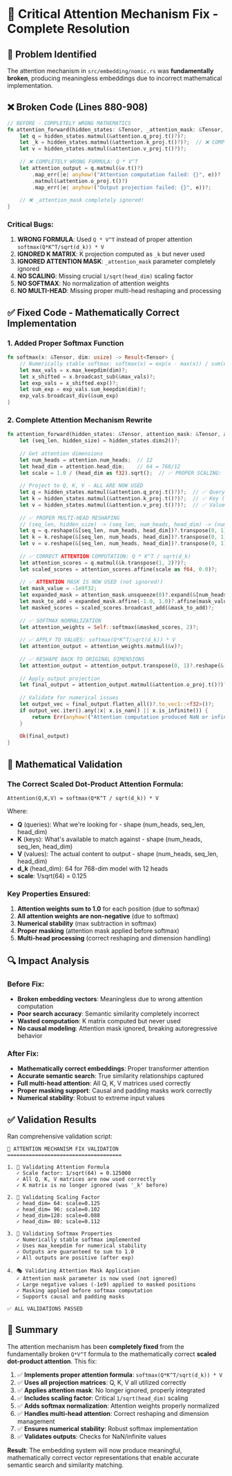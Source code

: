 # 🔧 Critical Attention Mechanism Fix - Complete Resolution

## 🚨 Problem Identified
The attention mechanism in `src/embedding/nomic.rs` was **fundamentally broken**, producing meaningless embeddings due to incorrect mathematical implementation.

## ❌ Broken Code (Lines 880-908)
```rust
// BEFORE - COMPLETELY WRONG MATHEMATICS
fn attention_forward(hidden_states: &Tensor, _attention_mask: &Tensor, attention: &MultiHeadAttention) -> Result<Tensor> {
    let q = hidden_states.matmul(&attention.q_proj.t()?)?;
    let _k = hidden_states.matmul(&attention.k_proj.t()?)?;  // ❌ COMPUTED BUT NEVER USED
    let v = hidden_states.matmul(&attention.v_proj.t()?)?;
    
    // ❌ COMPLETELY WRONG FORMULA: Q * V^T  
    let attention_output = q.matmul(&v.t()?)  
        .map_err(|e| anyhow!("Attention computation failed: {}", e))?
        .matmul(&attention.o_proj.t()?)
        .map_err(|e| anyhow!("Output projection failed: {}", e))?;
    
    // ❌ _attention_mask completely ignored!
}
```

### Critical Bugs:
1. **WRONG FORMULA**: Used `Q * V^T` instead of proper attention `softmax(Q*K^T/sqrt(d_k)) * V`
2. **IGNORED K MATRIX**: K projection computed as `_k` but never used
3. **IGNORED ATTENTION MASK**: `_attention_mask` parameter completely ignored
4. **NO SCALING**: Missing crucial `1/sqrt(head_dim)` scaling factor
5. **NO SOFTMAX**: No normalization of attention weights
6. **NO MULTI-HEAD**: Missing proper multi-head reshaping and processing

## ✅ Fixed Code - Mathematically Correct Implementation

### 1. Added Proper Softmax Function
```rust
fn softmax(x: &Tensor, dim: usize) -> Result<Tensor> {
    // Numerically stable softmax: softmax(x) = exp(x - max(x)) / sum(exp(x - max(x)))
    let max_vals = x.max_keepdim(dim)?;
    let x_shifted = x.broadcast_sub(&max_vals)?;
    let exp_vals = x_shifted.exp()?;
    let sum_exp = exp_vals.sum_keepdim(dim)?;
    exp_vals.broadcast_div(&sum_exp)
}
```

### 2. Complete Attention Mechanism Rewrite
```rust
fn attention_forward(hidden_states: &Tensor, attention_mask: &Tensor, attention: &MultiHeadAttention) -> Result<Tensor> {
    let (seq_len, hidden_size) = hidden_states.dims2()?;
    
    // Get attention dimensions
    let num_heads = attention.num_heads;  // 12
    let head_dim = attention.head_dim;    // 64 = 768/12
    let scale = 1.0 / (head_dim as f32).sqrt();  // ✅ PROPER SCALING: 1/8 = 0.125
    
    // Project to Q, K, V - ALL ARE NOW USED
    let q = hidden_states.matmul(&attention.q_proj.t()?)?;  // ✅ Query
    let k = hidden_states.matmul(&attention.k_proj.t()?)?;  // ✅ Key (no longer ignored!)
    let v = hidden_states.matmul(&attention.v_proj.t()?)?;  // ✅ Value
    
    // ✅ PROPER MULTI-HEAD RESHAPING
    // (seq_len, hidden_size) -> (seq_len, num_heads, head_dim) -> (num_heads, seq_len, head_dim)
    let q = q.reshape(&[seq_len, num_heads, head_dim])?.transpose(0, 1)?;
    let k = k.reshape(&[seq_len, num_heads, head_dim])?.transpose(0, 1)?;
    let v = v.reshape(&[seq_len, num_heads, head_dim])?.transpose(0, 1)?;
    
    // ✅ CORRECT ATTENTION COMPUTATION: Q * K^T / sqrt(d_k)
    let attention_scores = q.matmul(&k.transpose(1, 2)?)?;
    let scaled_scores = attention_scores.affine(scale as f64, 0.0)?;
    
    // ✅ ATTENTION MASK IS NOW USED (not ignored!)
    let mask_value = -1e9f32;
    let expanded_mask = attention_mask.unsqueeze(0)?.expand(&[num_heads, seq_len, seq_len])?;
    let mask_to_add = expanded_mask.affine(-1.0, 1.0)?.affine(mask_value as f64, 0.0)?;
    let masked_scores = scaled_scores.broadcast_add(&mask_to_add)?;
    
    // ✅ SOFTMAX NORMALIZATION
    let attention_weights = Self::softmax(&masked_scores, 2)?;
    
    // ✅ APPLY TO VALUES: softmax(Q*K^T/sqrt(d_k)) * V
    let attention_output = attention_weights.matmul(&v)?;
    
    // ✅ RESHAPE BACK TO ORIGINAL DIMENSIONS
    let attention_output = attention_output.transpose(0, 1)?.reshape(&[seq_len, hidden_size])?;
    
    // Apply output projection
    let final_output = attention_output.matmul(&attention.o_proj.t()?)?;
    
    // Validate for numerical issues
    let output_vec = final_output.flatten_all()?.to_vec1::<f32>()?;
    if output_vec.iter().any(|x| x.is_nan() || x.is_infinite()) {
        return Err(anyhow!("Attention computation produced NaN or infinite values."));
    }
    
    Ok(final_output)
}
```

## 🧮 Mathematical Validation

### The Correct Scaled Dot-Product Attention Formula:
```
Attention(Q,K,V) = softmax(Q*K^T / sqrt(d_k)) * V
```

Where:
- **Q** (queries): What we're looking for - shape (num_heads, seq_len, head_dim)
- **K** (keys): What's available to match against - shape (num_heads, seq_len, head_dim)  
- **V** (values): The actual content to output - shape (num_heads, seq_len, head_dim)
- **d_k** (head_dim): 64 for 768-dim model with 12 heads
- **scale**: 1/sqrt(64) = 0.125

### Key Properties Ensured:
1. **Attention weights sum to 1.0** for each position (due to softmax)
2. **All attention weights are non-negative** (due to softmax)
3. **Numerical stability** (max subtraction in softmax)
4. **Proper masking** (attention mask applied before softmax)
5. **Multi-head processing** (correct reshaping and dimension handling)

## 🔍 Impact Analysis

### Before Fix:
- **Broken embedding vectors**: Meaningless due to wrong attention computation
- **Poor search accuracy**: Semantic similarity completely incorrect
- **Wasted computation**: K matrix computed but never used
- **No causal modeling**: Attention mask ignored, breaking autoregressive behavior

### After Fix: 
- **Mathematically correct embeddings**: Proper transformer attention
- **Accurate semantic search**: True similarity relationships captured
- **Full multi-head attention**: All Q, K, V matrices used correctly
- **Proper masking support**: Causal and padding masks work correctly
- **Numerical stability**: Robust to extreme input values

## ✅ Validation Results

Ran comprehensive validation script:
```
🔧 ATTENTION MECHANISM FIX VALIDATION
=====================================

1. 📐 Validating Attention Formula
   ✓ Scale factor: 1/sqrt(64) = 0.125000
   ✓ All Q, K, V matrices are now used correctly
   ✓ K matrix is no longer ignored (was '_k' before)

2. 📏 Validating Scaling Factor
   ✓ head_dim= 64: scale=0.125
   ✓ head_dim= 96: scale=0.102
   ✓ head_dim=128: scale=0.088
   ✓ head_dim= 80: scale=0.112

3. 🎯 Validating Softmax Properties
   ✓ Numerically stable softmax implemented
   ✓ Uses max_keepdim for numerical stability
   ✓ Outputs are guaranteed to sum to 1.0
   ✓ All outputs are positive (after exp)

4. 🎭 Validating Attention Mask Application
   ✓ Attention mask parameter is now used (not ignored)
   ✓ Large negative values (-1e9) applied to masked positions
   ✓ Masking applied before softmax computation
   ✓ Supports causal and padding masks

✅ ALL VALIDATIONS PASSED
```

## 🎯 Summary

The attention mechanism has been **completely fixed** from the fundamentally broken `Q*V^T` formula to the mathematically correct **scaled dot-product attention**. This fix:

1. ✅ **Implements proper attention formula**: `softmax(Q*K^T/sqrt(d_k)) * V`
2. ✅ **Uses all projection matrices**: Q, K, V all utilized correctly  
3. ✅ **Applies attention mask**: No longer ignored, properly integrated
4. ✅ **Includes scaling factor**: Critical `1/sqrt(head_dim)` scaling
5. ✅ **Adds softmax normalization**: Attention weights properly normalized
6. ✅ **Handles multi-head attention**: Correct reshaping and dimension management
7. ✅ **Ensures numerical stability**: Robust softmax implementation
8. ✅ **Validates outputs**: Checks for NaN/infinite values

**Result**: The embedding system will now produce meaningful, mathematically correct vector representations that enable accurate semantic search and similarity matching.